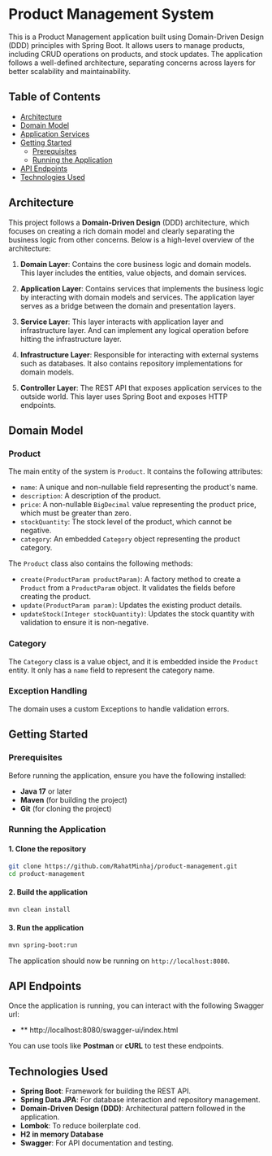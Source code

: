
# Product Management System

This is a Product Management application built using Domain-Driven Design (DDD) principles with Spring Boot. It allows users to manage products, including CRUD operations on products, and stock updates. The application follows a well-defined architecture, separating concerns across layers for better scalability and maintainability.

## Table of Contents

- [Architecture](#architecture)
- [Domain Model](#domain-model)
- [Application Services](#application-services)
- [Getting Started](#getting-started)
  - [Prerequisites](#prerequisites)
  - [Running the Application](#running-the-application)
- [API Endpoints](#api-endpoints)
- [Technologies Used](#technologies-used)

## Architecture

This project follows a **Domain-Driven Design** (DDD) architecture, which focuses on creating a rich domain model and clearly separating the business logic from other concerns. Below is a high-level overview of the architecture:

1. **Domain Layer**: Contains the core business logic and domain models. This layer includes the entities, value objects, and domain services.
   
2. **Application Layer**: Contains services that implements the business logic by interacting with domain models and services. The application layer serves as a bridge between the domain and presentation layers.


4. **Service Layer**: This layer interacts with application layer and infrastructure layer. And can implement any logical operation before hitting the infrastructure layer. 

5. **Infrastructure Layer**: Responsible for interacting with external systems such as databases. It also contains repository implementations for domain models.

6. **Controller Layer**: The REST API that exposes application services to the outside world. This layer uses Spring Boot and exposes HTTP endpoints.

## Domain Model

### Product

The main entity of the system is `Product`. It contains the following attributes:

- `name`: A unique and non-nullable field representing the product's name.
- `description`: A description of the product.
- `price`: A non-nullable `BigDecimal` value representing the product price, which must be greater than zero.
- `stockQuantity`: The stock level of the product, which cannot be negative.
- `category`: An embedded `Category` object representing the product category.

The `Product` class also contains the following methods:
- `create(ProductParam productParam)`: A factory method to create a `Product` from a `ProductParam` object. It validates the fields before creating the product.
- `update(ProductParam param)`: Updates the existing product details.
- `updateStock(Integer stockQuantity)`: Updates the stock quantity with validation to ensure it is non-negative.

### Category

The `Category` class is a value object, and it is embedded inside the `Product` entity. It only has a `name` field to represent the category name.

### Exception Handling

The domain uses a custom Exceptions to handle validation errors.

## Getting Started

### Prerequisites

Before running the application, ensure you have the following installed:

- **Java 17** or later
- **Maven** (for building the project)
- **Git** (for cloning the project)

### Running the Application

#### 1. Clone the repository

```bash
git clone https://github.com/RahatMinhaj/product-management.git
cd product-management
```

#### 2. Build the application

```bash
mvn clean install
```

#### 3. Run the application

```bash
mvn spring-boot:run
```

The application should now be running on `http://localhost:8080`.

## API Endpoints

Once the application is running, you can interact with the following Swagger url:


- ** http://localhost:8080/swagger-ui/index.html

You can use tools like **Postman** or **cURL** to test these endpoints.

## Technologies Used

- **Spring Boot**: Framework for building the REST API.
- **Spring Data JPA**: For database interaction and repository management.
- **Domain-Driven Design (DDD)**: Architectural pattern followed in the application.
- **Lombok**: To reduce boilerplate cod. 
- **H2 in memory Database**
- **Swagger**: For API documentation and testing.
